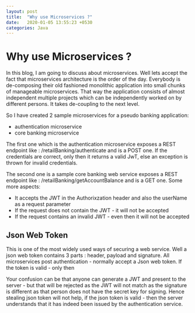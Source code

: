 ```yaml
---
layout: post
title:  "Why use Microservices ?"
date:   2020-01-05 13:55:23 +0530
categories: Java
---
```


# Why use Microservices ?

In this blog, I am going to discuss about microservices. Well lets accept the fact that microservices architecture is the order of the day. Everybody is de-composing their old fashioned monolithic application into small chunks of manageable microservices.
That way the application consists of almost independent multiple projects which can be independently worked on by different persons. It takes de-coupling to the next level.

So I have created 2 sample microservices for a pseudo banking application:
* authentication microservice
* core banking microservice

The first one which is the authentication microservice exposes a REST endpoint like : /retailBanking/authenticate and is a POST one. If the credentials are correct, only then it returns a valid JwT, else an exception is thrown for invalid credentials. 

The second one is a sample core banking web service exposes a REST endpoint like : /retailBanking/getAccountBalance and is a GET one. Some more aspects:
* It accepts the JWT in the Authorixzation header and also the userName as a request parameter
* If the request does not contain the JWT - it will not be accepted
* If the request contains an invalid JWT - even then it will not be accepted 

## Json Web Token

This is one of the most widely used ways of securing a web service. Well a json web token contains 3 parts : header, payload and signature. 
All microservices post authentication - normally accept a Json web token. If the token is valid - only then 

Your confusion can be that anyone can generate a JWT and present to the server - but that will be rejected as the JWT will not match as the signature is different as that person does not have the secret key for signing.
Hence stealing json token will not help, if the json token is valid - then the server understands that it has indeed been issued by the authentication service.

